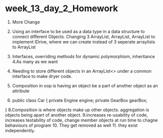 # week_13_day_2_Homework

1. More Change
2. Using an interface to be used as a data type in a data structure to connect different Objects. Changing 3 ArrayList<Car>, ArrayList<Truck>, ArrayList<Van> 
to implement IDrive, where we can create instead of 3 seperate arraylists to ArrayList<IDrive>
3. Interfaces, overriding methods for dynamic polymorphism, inheritance
4.As many as we want
5. Needing to store different objects in an ArrayList<> under a common interface to make dryer code.

6. Composition in oop is having an object be a part of another object as an attribute
7.  public class Car {
  private Engine engine;
  private GearBox gearBox;
  
}
8.Composition is where objects  make up other objects. aggregation is objects being apart of another object.
9.increases re-usability of code, increases testability of code, change member objects at run time to chagne behaviours of program
10. They get removed as well
11. they exist independently.
